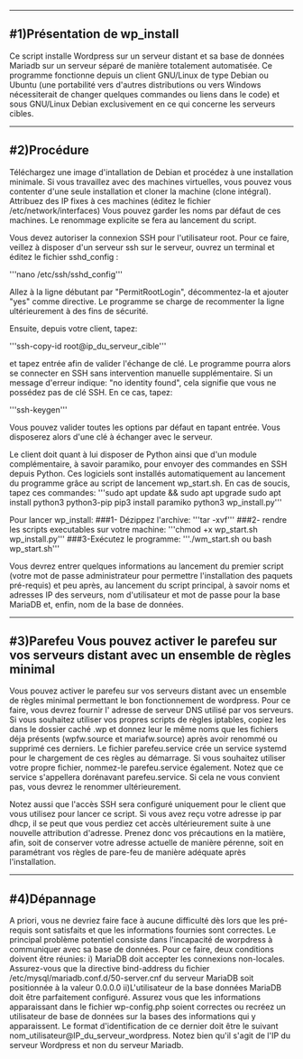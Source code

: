 

--------------------------------------------------------------------------------------
#1)Présentation de wp_install                                     
-------------------------------------------------------------------------------------
Ce script installe Wordpress sur un serveur distant et sa base de données Mariadb sur un serveur séparé de manière totalement automatisée. 
Ce programme fonctionne depuis un client GNU/Linux de type Debian ou Ubuntu (une portabilité vers d'autres distributions ou vers Windows nécessiterait de changer quelques commandes ou  liens dans le code) et sous GNU/Linux Debian exclusivement en ce qui concerne les serveurs cibles.


-------------------------------------------------------------------------------------
#2)Procédure
-------------------------------------------------------------------------------------
Téléchargez une image d'intallation de Debian et procédez à une installation minimale.
Si vous travaillez avec des machines virtuelles, vous pouvez vous contenter d'une seule installation et cloner la machine (clone intégral).
Attribuez des IP fixes à ces machines (éditez le fichier /etc/network/interfaces)
Vous pouvez garder les noms par défaut de ces machines. Le renommage explicite se fera au lancement du script.

Vous devez autoriser la connexion SSH pour l'utilisateur root. Pour ce faire, veillez à disposer d'un serveur ssh sur le serveur, ouvrez un terminal et éditez le fichier sshd_config :

'''nano /etc/ssh/sshd_config'''

Allez à la ligne débutant par "PermitRootLogin", décommentez-la et ajouter "yes" comme directive. Le programme se charge de recommenter la ligne ultérieurement à des fins de sécurité.

Ensuite, depuis votre client, tapez:

'''ssh-copy-id root@ip_du_serveur_cible'''

et tapez entrée afin de valider l'échange de clé. Le programme pourra alors se connecter en SSH sans intervention manuelle supplémentaire. 
Si un message d'erreur indique: "no identity found", cela signifie que vous ne possédez pas de clé SSH. En ce cas, tapez:

'''ssh-keygen'''

Vous pouvez valider toutes les options par défaut en tapant entrée. Vous disposerez alors d'une clé à échanger avec le serveur.

Le client doit quant à lui disposer de Python ainsi que d'un module complémentaire, à savoir paramiko, pour envoyer des commandes en SSH depuis Python. Ces logiciels sont installés automatiquement au lancement du programme grâce au script de lancement wp_start.sh. En cas de soucis, tapez ces commandes:
'''sudo apt update && sudo apt upgrade
sudo apt install python3 python3-pip
pip3 install paramiko 
python3 wp_install.py'''

Pour lancer wp_install:
###1- Dézippez l'archive:
'''tar -xvf'''
###2- rendre les scripts executables sur votre machine:
'''chmod +x wp_start.sh wp_install.py'''
###3-Exécutez le programme:
'''./wm_start.sh ou bash wp_start.sh'''

Vous devrez entrer quelques informations au lancement du premier script (votre mot de passe administrateur pour permettre l'installation des paquets pré-requis) et peu après, au lancement du script principal, à savoir noms et adresses IP des serveurs, nom d'utilisateur et mot de passe pour la base MariaDB et, enfin, nom de la base de données.

----------------------------------------------------------------------------------------------------
#3)Parefeu
Vous pouvez activer le parefeu sur vos serveurs distant avec un ensemble de règles minimal 
----------------------------------------------------------------------------------------------------
Vous pouvez activer le parefeu sur vos serveurs distant avec un ensemble de règles minimal permettant le bon fonctionnement de wordpress.
Pour ce faire, vous devrez fournir l' adresse de serveur DNS utilisé par vos serveurs. Si vous souhaitez utiliser vos propres scripts de règles iptables, copiez les dans le dossier caché .wp et donnez leur le même noms que les fichiers déja présents (wpfw.source et mariafw.source) après avoir renommé ou supprimé ces derniers.
Le fichier parefeu.service crée un service systemd pour le chargement de ces règles au démarrage. Si vous souhaitez utiliser votre propre fichier, nommez-le parefeu.service également. Notez que ce service s'appellera dorénavant parefeu.service. Si cela ne vous convient pas, vous devrez le renommer ultérieurement. 

Notez aussi que l'accès SSH sera configuré uniquement pour le client que vous utilisez pour lancer ce script. Si vous avez reçu votre adresse ip par dhcp, il se peut que vous perdiez cet accès ultérieurement suite à une nouvelle attribution d'adresse. Prenez donc vos précautions en la matière, afin, soit de conserver votre adresse actuelle de manière pérenne, soit en paramétrant vos règles de pare-feu de manière adéquate après l'installation.


---------------------------------------------------------------------------------------------------
#4)Dépannage
---------------------------------------------------------------------------------------------------
A priori, vous ne devriez faire face à aucune difficulté dès lors que les pré-requis sont satisfaits et que les informations fournies sont correctes. 
Le principal problème potentiel consiste dans l'incapacité de worpdress à communiquer avec sa base de données. Pour ce faire, deux conditions doivent être réunies:
i) MariaDB doit accepter les connexions non-locales. Assurez-vous que la directive bind-address du fichier /etc/mysql/mariadb.conf.d/50-server.cnf du serveur MariaDB soit positionnée à la valeur 0.0.0.0
ii)L'utilisateur de la base données MariaDB doit être parfaitement configuré. Assurez vous que les informations apparaissant dans le fichier wp-config.php soient correctes ou recréez un utilisateur de base de données sur la bases des informations qui y apparaissent. Le format d'identification de ce dernier doit être le suivant nom_utilisateur@IP_du_serveur_wordpress. Notez bien qu'il s'agit de l'IP du serveur Wordpress et non du serveur Mariadb.




